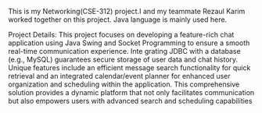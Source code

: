 This is my Networking(CSE-312) project.I and my teammate Rezaul Karim worked together on this project. Java language is mainly used here.

Project Details:
 This project focuses on developing a feature-rich chat application using Java Swing and
 Socket Programming to ensure a smooth real-time communication experience. Inte
grating JDBC with a database (e.g., MySQL) guarantees secure storage of user data
 and chat history. Unique features include an efficient message search functionality for
 quick retrieval and an integrated calendar/event planner for enhanced user organization
 and scheduling within the application. This comprehensive solution provides a dynamic
 platform that not only facilitates communication but also empowers users with advanced
 search and scheduling capabilities
